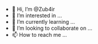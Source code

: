 - 👋 Hi, I’m @Zub4ir
- 👀 I’m interested in ...
- 🌱 I’m currently learning ...
- 💞️ I’m looking to collaborate on ...
- 📫 How to reach me ...

<!---
Zub4ir/Zub4ir is a ✨ special ✨ repository because its `README.md` (this file) appears on your GitHub profile.
You can click the Preview link to take a look at your changes.
--->

